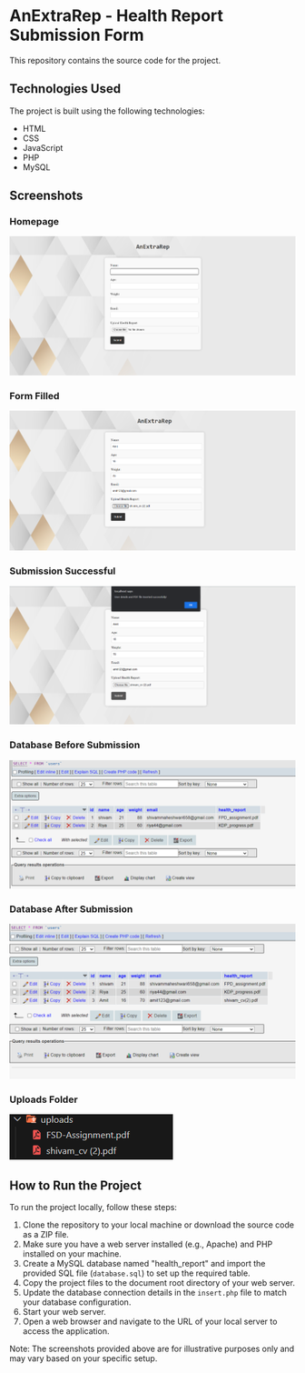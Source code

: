 # AnExtraRep - Health Report Submission Form
This repository contains the source code for the project.

## Technologies Used

The project is built using the following technologies:

- HTML
- CSS
- JavaScript
- PHP
- MySQL

## Screenshots

### Homepage
![Homepage](screenshots/homepage.png)

### Form Filled
![Form Filled](screenshots/form-filled.png)

### Submission Successful
![Submission Successful](screenshots/submission-successful.png)

### Database Before Submission
![Database Before Submission](screenshots/database-before.png)

### Database After Submission
![Database After Submission](screenshots/database-after.png)

### Uploads Folder
![Uploads Folder](screenshots/uploads-folder.png)

## How to Run the Project

To run the project locally, follow these steps:

1. Clone the repository to your local machine or download the source code as a ZIP file.
2. Make sure you have a web server installed (e.g., Apache) and PHP installed on your machine.
3. Create a MySQL database named "health_report" and import the provided SQL file (`database.sql`) to set up the required table.
4. Copy the project files to the document root directory of your web server.
5. Update the database connection details in the `insert.php` file to match your database configuration.
6. Start your web server.
7. Open a web browser and navigate to the URL of your local server to access the application.

Note: The screenshots provided above are for illustrative purposes only and may vary based on your specific setup.

